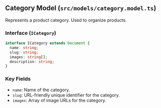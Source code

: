 ## Category Model (`src/models/category.model.ts`)

Represents a product category. Used to organize products.

### Interface (`ICategory`)

```typescript
interface ICategory extends Document {
  name: string;
  slug: string;
  images: string[];
  description: string;
}
```

### Key Fields

- `name`: Name of the category.
- `slug`: URL-friendly unique identifier for the category.
- `images`: Array of image URLs for the category.
